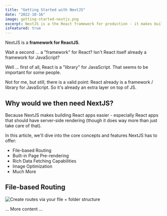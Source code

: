 ```yaml
---
title: "Getting Started with NextJS"
date: "2022-10-16"
image: getting-started-nextjs.png
excerpt: NextJS is a the React framework for production - it makes building fullstack React apps and sites a breeze and ships with built-in SSR.
isFeatured: true
---
```


NextJS is a **framework for ReactJS**.

Wait a second ... a "framework" for React? Isn't React itself already a framework for JavaScript?

Well ... first of all, React is a "library" for JavaScript. That seems to be important for some people.

Not for me, but still, there is a valid point: React already is a framework / library for JavaScript. So it's already an extra layer on top of JS.

## Why would we then need NextJS?

Because NextJS makes building React apps easier - especially React apps that should have server-side rendering (though it does way more than just take care of that).

In this article, we'll dive into the core concepts and features NextJS has to offer:

-   File-based Routing
-   Built-in Page Pre-rendering
-   Rich Data Fetching Capabilities
-   Image Optimization
-   Much More

## File-based Routing

![Create routes via your file + folder structure](nextjs-file-based-routing.png)

... More content ...
